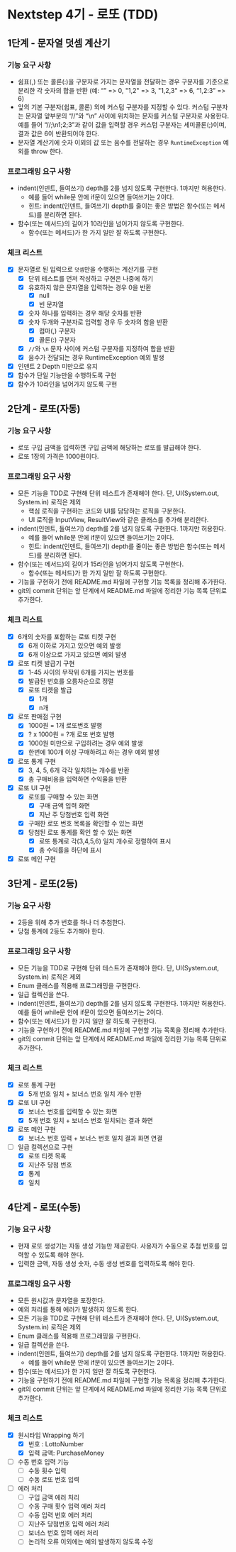 # Nextstep 4기 - 로또 (TDD)

## 1단계 - 문자열 덧셈 계산기

### 기능 요구 사항

* 쉼표(,) 또는 콜론(:)을 구분자로 가지는 문자열을 전달하는 경우 구분자를 기준으로 분리한 각 숫자의 합을 반환 (예: “” => 0, "1,2" => 3, "1,2,3" => 6, “1,2:3” => 6)
* 앞의 기본 구분자(쉼표, 콜론) 외에 커스텀 구분자를 지정할 수 있다. 커스텀 구분자는 문자열 앞부분의 “//”와 “\n” 사이에 위치하는 문자를 커스텀 구분자로 사용한다. 예를 들어 “//;\n1;2;3”과
  같이 값을 입력할 경우 커스텀 구분자는 세미콜론(;)이며, 결과 값은 6이 반환되어야 한다.
* 문자열 계산기에 숫자 이외의 값 또는 음수를 전달하는 경우 `RuntimeException` 예외를 throw 한다.

### 프로그래밍 요구 사항

* indent(인덴트, 들여쓰기) depth를 2를 넘지 않도록 구현한다. 1까지만 허용한다.
    * 예를 들어 while문 안에 if문이 있으면 들여쓰기는 2이다.
    * 힌트: indent(인덴트, 들여쓰기) depth를 줄이는 좋은 방법은 함수(또는 메서드)를 분리하면 된다.
* 함수(또는 메서드)의 길이가 10라인을 넘어가지 않도록 구현한다.
    * 함수(또는 메서드)가 한 가지 일만 잘 하도록 구현한다.

### 체크 리스트

* [x] 문자열로 된 입력으로 `덧셈`만을 수행하는 계산기를 구현
    * [x] 단위 테스트를 먼저 작성하고 구현은 나중에 하기
    * [x] 유효하지 않은 문자열을 입력하는 경우 0을 반환
        * [x] null
        * [x] 빈 문자열
    * [x] 숫자 하나를 입력하는 경우 해당 숫자를 반환
    * [x] 숫자 두개와 구분자로 입력할 경우 두 숫자의 합을 반환
        * [x] 컴마(,) 구분자
        * [x] 콜론(:) 구분자
    * [x] `//`와 `\n` 문자 사이에 커스텀 구분자를 지정하여 합을 반환
    * [x] 음수가 전달되는 경우 RuntimeException 예외 발생
* [x] 인덴트 2 Depth 미만으로 유지
* [x] 함수가 단일 기능만을 수행하도록 구현
* [x] 함수가 10라인을 넘어가지 않도록 구현

## 2단계 - 로또(자동)

### 기능 요구 사항

* 로또 구입 금액을 입력하면 구입 금액에 해당하는 로또를 발급해야 한다.
* 로또 1장의 가격은 1000원이다.

### 프로그래밍 요구 사항

* 모든 기능을 TDD로 구현해 단위 테스트가 존재해야 한다. 단, UI(System.out, System.in) 로직은 제외
    * 핵심 로직을 구현하는 코드와 UI를 담당하는 로직을 구분한다.
    * UI 로직을 InputView, ResultView와 같은 클래스를 추가해 분리한다.
* indent(인덴트, 들여쓰기) depth를 2를 넘지 않도록 구현한다. 1까지만 허용한다.
    * 예를 들어 while문 안에 if문이 있으면 들여쓰기는 2이다.
    * 힌트: indent(인덴트, 들여쓰기) depth를 줄이는 좋은 방법은 함수(또는 메서드)를 분리하면 된다.
* 함수(또는 메서드)의 길이가 15라인을 넘어가지 않도록 구현한다.
    * 함수(또는 메서드)가 한 가지 일만 잘 하도록 구현한다.
* 기능을 구현하기 전에 README.md 파일에 구현할 기능 목록을 정리해 추가한다.
* git의 commit 단위는 앞 단계에서 README.md 파일에 정리한 기능 목록 단위로 추가한다.

### 체크 리스트

* [x] 6개의 숫자를 포함하는 로또 티켓 구현
    * [x] 6개 이하로 가지고 있으면 예외 발생
    * [x] 6개 이상으로 가지고 있으면 예외 발생
* [x] 로또 티켓 발급기 구현
    * [x] 1-45 사이의 무작위 6개를 가지는 번호를
    * [x] 발급된 번호를 오름차순으로 정렬
    * [x] 로또 티켓을 발급
        * [x] 1개
        * [x] n개
* [x] 로또 판매점 구현
    * [x] 1000원 = 1개 로또번호 발행
    * [x] ? x 1000원 = ?개 로또 번호 발행
    * [x] 1000원 미만으로 구입하려는 경우 예외 발생
    * [x] 한번에 100개 이상 구매하려고 하는 경우 예외 발생
* [x] 로또 통계 구현
    * [x] 3, 4, 5, 6개 각각 일치하는 개수를 반환
    * [x] 총 구매비용을 입력하면 수익율을 반환
* [x] 로또 UI 구현
    * [x] 로또를 구매할 수 있는 화면
        * [x] 구매 금액 입력 화면
        * [x] 지난 주 당첨번호 입력 화면
    * [x] 구매한 로또 번호 목록을 확인할 수 있는 화면
    * [x] 당첨된 로또 통계를 확인 할 수 있는 화면
        * [x] 로또 통계로 각(3,4,5,6) 일치 개수로 정렬하여 표시
        * [x] 총 수익률을 하단에 표시
* [x] 로또 메인 구현

## 3단계 - 로또(2등)

### 기능 요구 사항

* 2등을 위해 추가 번호를 하나 더 추첨한다.
* 당첨 통계에 2등도 추가해야 한다.

### 프로그래밍 요구 사항

* 모든 기능을 TDD로 구현해 단위 테스트가 존재해야 한다. 단, UI(System.out, System.in) 로직은 제외
* Enum 클래스를 적용해 프로그래밍을 구현한다.
* 일급 컬렉션을 쓴다.
* indent(인덴트, 들여쓰기) depth를 2를 넘지 않도록 구현한다. 1까지만 허용한다. 예를 들어 while문 안에 if문이 있으면 들여쓰기는 2이다.
* 함수(또는 메서드)가 한 가지 일만 잘 하도록 구현한다.
* 기능을 구현하기 전에 README.md 파일에 구현할 기능 목록을 정리해 추가한다.
* git의 commit 단위는 앞 단계에서 README.md 파일에 정리한 기능 목록 단위로 추가한다.

### 체크 리스트

* [x] 로또 통계 구현
    * [x] 5개 번호 일치 + 보너스 번호 일치 개수 반환
* [x] 로또 UI 구현
    * [x] 보너스 번호를 입력할 수 있는 화면
    * [x] 5개 번호 일치 + 보너스 번호 일치되는 결과 화면
* [x] 로또 메인 구현
    * [x] 보너스 번호 입력 + 보너스 번호 일치 결과 화면 연결
* [ ] 일급 컬렉션으로 구현
    * [x] 로또 티켓 목록
    * [x] 지난주 당첨 번호
    * [x] 통계
    * [x] 일치

## 4단계 - 로또(수동)

### 기능 요구 사항

* 현재 로또 생성기는 자동 생성 기능만 제공한다. 사용자가 수동으로 추첨 번호를 입력할 수 있도록 해야 한다.
* 입력한 금액, 자동 생성 숫자, 수동 생성 번호를 입력하도록 해야 한다.

### 프로그래밍 요구 사항

* 모든 원시값과 문자열을 포장한다.
* 예외 처리를 통해 에러가 발생하지 않도록 한다.
* 모든 기능을 TDD로 구현해 단위 테스트가 존재해야 한다. 단, UI(System.out, System.in) 로직은 제외
* Enum 클래스를 적용해 프로그래밍을 구현한다.
* 일급 컬렉션을 쓴다.
* indent(인덴트, 들여쓰기) depth를 2를 넘지 않도록 구현한다. 1까지만 허용한다.
    * 예를 들어 while문 안에 if문이 있으면 들여쓰기는 2이다.
* 함수(또는 메서드)가 한 가지 일만 잘 하도록 구현한다.
* 기능을 구현하기 전에 README.md 파일에 구현할 기능 목록을 정리해 추가한다.
* git의 commit 단위는 앞 단계에서 README.md 파일에 정리한 기능 목록 단위로 추가한다.

### 체크 리스트

* [x] 원시타입 Wrapping 하기
    * [x] 번호 : LottoNumber
    * [x] 입력 금액: PurchaseMoney
* [ ] 수동 번호 입력 기능
    * [ ] 수동 횟수 입력
    * [ ] 수동 로또 번호 입력
* [ ] 에러 처리
    * [ ] 구입 금액 에러 처리
    * [ ] 수동 구매 횟수 입력 에러 처리
    * [ ] 수동 입력 번호 에러 처리
    * [ ] 지난주 당첨번호 입력 에러 처리
    * [ ] 보너스 번호 입력 에러 처리
    * [ ] 논리적 오류 이외에는 예외 발생하지 않도록 수정
